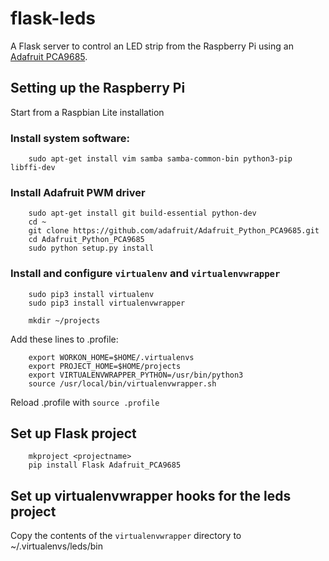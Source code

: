 # flask-leds

A Flask server to control an LED strip from the Raspberry Pi using an [Adafruit PCA9685](https://www.adafruit.com/product/815).

## Setting up the Raspberry Pi

Start from a Raspbian Lite installation

### Install system software:

        sudo apt-get install vim samba samba-common-bin python3-pip libffi-dev
	
### Install Adafruit PWM driver

        sudo apt-get install git build-essential python-dev
        cd ~
        git clone https://github.com/adafruit/Adafruit_Python_PCA9685.git
        cd Adafruit_Python_PCA9685
        sudo python setup.py install
    
### Install and configure `virtualenv` and `virtualenvwrapper`

        sudo pip3 install virtualenv
        sudo pip3 install virtualenvwrapper
        
        mkdir ~/projects
        
Add these lines to .profile:

        export WORKON_HOME=$HOME/.virtualenvs
        export PROJECT_HOME=$HOME/projects
        export VIRTUALENVWRAPPER_PYTHON=/usr/bin/python3
        source /usr/local/bin/virtualenvwrapper.sh

Reload .profile with `source .profile`        

## Set up Flask project

        mkproject <projectname>
        pip install Flask Adafruit_PCA9685


## Set up virtualenvwrapper hooks for the leds project

Copy the contents of the `virtualenvwrapper` directory to ~/.virtualenvs/leds/bin
